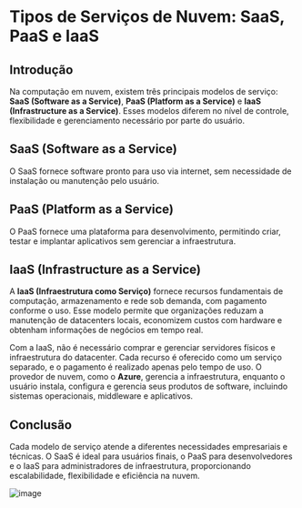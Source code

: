 # Tipos de Serviços de Nuvem: SaaS, PaaS e IaaS

## **Introdução**
Na computação em nuvem, existem três principais modelos de serviço: **SaaS (Software as a Service)**, **PaaS (Platform as a Service)** e **IaaS (Infrastructure as a Service)**. Esses modelos diferem no nível de controle, flexibilidade e gerenciamento necessário por parte do usuário.

## **SaaS (Software as a Service)**
O SaaS fornece software pronto para uso via internet, sem necessidade de instalação ou manutenção pelo usuário.


## **PaaS (Platform as a Service)**
O PaaS fornece uma plataforma para desenvolvimento, permitindo criar, testar e implantar aplicativos sem gerenciar a infraestrutura.

## **IaaS (Infrastructure as a Service)**
A **IaaS (Infraestrutura como Serviço)** fornece recursos fundamentais de computação, armazenamento e rede sob demanda, com pagamento conforme o uso. Esse modelo permite que organizações reduzam a manutenção de datacenters locais, economizem custos com hardware e obtenham informações de negócios em tempo real. 

Com a IaaS, não é necessário comprar e gerenciar servidores físicos e infraestrutura do datacenter. Cada recurso é oferecido como um serviço separado, e o pagamento é realizado apenas pelo tempo de uso. O provedor de nuvem, como o **Azure**, gerencia a infraestrutura, enquanto o usuário instala, configura e gerencia seus produtos de software, incluindo sistemas operacionais, middleware e aplicativos.

## **Conclusão**
Cada modelo de serviço atende a diferentes necessidades empresariais e técnicas. O SaaS é ideal para usuários finais, o PaaS para desenvolvedores e o IaaS para administradores de infraestrutura, proporcionando escalabilidade, flexibilidade e eficiência na nuvem.

![image](https://github.com/user-attachments/assets/8c89cf70-36fa-47ed-badf-b95ce0d0c5c7)
